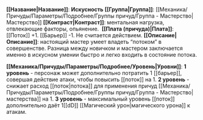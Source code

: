 **[[Название|Название]]**: **Искусность**
**[[Группа|Группа]]**: [[Механика/Причуды/Параметры/Подробнее/Группы причуд/Группа - Мастерство|Мастерство]] 
**[[Контраст|Контраст]]**: ментальная нагрузка, отвлекающие факторы, опьянение. 
**[[Плата (причуда)|Плата]]**: [[Поток]] +1. [[Барьер]] -1. Не считается действием.
**[[Описание|Описание]]**: настоящий мастер умеет владеть “потоком” в совершенстве. Разница между новичком и мастером заключается именно в искусном умении быстро и легко входить в состояние потока. 

**[[Механика/Причуды/Параметры/Подробнее/Уровень|Уровни]]**:
**1 уровень** - персонаж может дополнительно потратить 1 [[барьер]], совершая действие атаки, чтобы повысить [[поток]] на 1.
**2 уровень** - снижает расход [[поток|потока]] для применения причуд [[Механика/Причуды/Параметры/Подробнее/Группы причуд/Группа - Мастерство|мастерства]] на 1.
**3 уровень** - максимальный уровень [[поток]] дополнительно даёт 1[[dD]] [[Магический урон|магического урона]] к атакам.